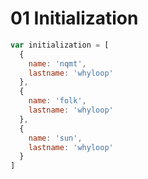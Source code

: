 # 01 Initialization

```javascript
var initialization = [
  {
    name: 'nqmt',
    lastname: 'whyloop'
  },
  {
    name: 'folk',
    lastname: 'whyloop'
  },
  {
    name: 'sun',
    lastname: 'whyloop'
  }
]
```
